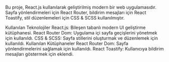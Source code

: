 Bu proje, React.js kullanılarak geliştirilmiş modern bir web uygulamasıdır. Sayfa yönlendirmeleri için React Router, bildirim mesajları için React Toastify, stil düzenlemeleri için CSS & SCSS kullanılmıştır.

 Kullanılan Teknolojiler
React.js: Bileşen tabanlı modern UI geliştirme kütüphanesi.
React Router Dom: Uygulama içi sayfa geçişlerini yönetmek için kullanıldı.
CSS & SCSS: Sayfa stillerini oluşturmak ve düzenlemek için kullanıldı.
 Kullanılan Kütüphaneler
React Router Dom: Sayfa yönlendirmelerini sağlamak için kullanıldı.
React Toastify: Kullanıcıya bildirim mesajları göstermek için eklendi.
